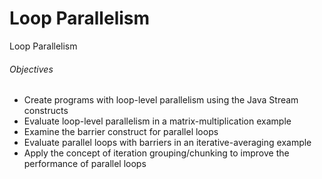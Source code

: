 # Loop Parallelism
Loop Parallelism

###### Objectives
- Create programs with loop-level parallelism using the Java Stream constructs
- Evaluate loop-level parallelism in a matrix-multiplication example
- Examine the barrier construct for parallel loops
- Evaluate parallel loops with barriers in an iterative-averaging example
- Apply the concept of iteration grouping/chunking to improve the performance of parallel loops
